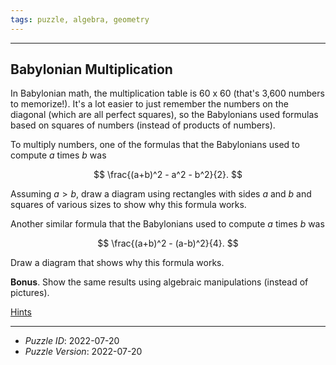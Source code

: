 ```yaml
---
tags: puzzle, algebra, geometry
---
```


--------------------------------------------------------------------------------------------

## Babylonian Multiplication

In Babylonian math, the multiplication table is 60 x 60 (that's 3,600 numbers to memorize!).
It's a lot easier to just remember the numbers on the diagonal (which are all perfect
squares), so the Babylonians used formulas based on squares of numbers (instead of products
of numbers).

To multiply numbers, one of the formulas that the Babylonians used to compute $a$ times $b$
was

$$
\frac{(a+b)^2 - a^2 - b^2}{2}.
$$

Assuming $a > b$, draw a diagram using rectangles with sides $a$ and $b$ and squares of
various sizes to show why this formula works.

Another similar formula that the Babylonians used to compute $a$ times $b$ was

$$
\frac{(a+b)^2 - (a-b)^2}{4}.
$$

Draw a diagram that shows why this formula works.

__Bonus__. Show the same results using algebraic manipulations (instead of pictures).


[Hints](2022-07-20-Hints.md)

--------------------------------------------------------------------------------------------

* _Puzzle ID_: 2022-07-20
* _Puzzle Version_: 2022-07-20
